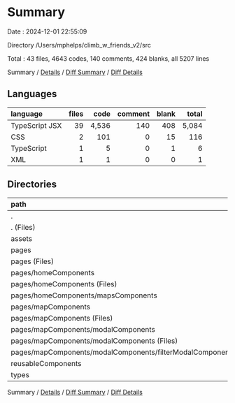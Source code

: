 # Summary

Date : 2024-12-01 22:55:09

Directory /Users/mphelps/climb_w_friends_v2/src

Total : 43 files, 4643 codes, 140 comments, 424 blanks, all 5207 lines

Summary / [Details](details.md) / [Diff Summary](diff.md) / [Diff Details](diff-details.md)

## Languages

| language       | files |  code | comment | blank | total |
| :------------- | ----: | ----: | ------: | ----: | ----: |
| TypeScript JSX |    39 | 4,536 |     140 |   408 | 5,084 |
| CSS            |     2 |   101 |       0 |    15 |   116 |
| TypeScript     |     1 |     5 |       0 |     1 |     6 |
| XML            |     1 |     1 |       0 |     0 |     1 |

## Directories

| path                                                          | files |  code | comment | blank | total |
| :------------------------------------------------------------ | ----: | ----: | ------: | ----: | ----: |
| .                                                             |    43 | 4,643 |     140 |   424 | 5,207 |
| . (Files)                                                     |     5 |   178 |      34 |    33 |   245 |
| assets                                                        |     1 |     1 |       0 |     0 |     1 |
| pages                                                         |    25 | 3,426 |      99 |   298 | 3,823 |
| pages (Files)                                                 |     4 |   343 |      24 |    64 |   431 |
| pages/homeComponents                                          |     5 |   818 |       1 |    36 |   855 |
| pages/homeComponents (Files)                                  |     3 |   520 |       0 |    16 |   536 |
| pages/homeComponents/mapsComponents                           |     2 |   298 |       1 |    20 |   319 |
| pages/mapComponents                                           |    16 | 2,265 |      74 |   198 | 2,537 |
| pages/mapComponents (Files)                                   |     8 | 1,211 |      53 |    80 | 1,344 |
| pages/mapComponents/modalComponents                           |     8 | 1,054 |      21 |   118 | 1,193 |
| pages/mapComponents/modalComponents (Files)                   |     7 |   987 |      21 |   112 | 1,120 |
| pages/mapComponents/modalComponents/filterModalComponents.tsx |     1 |    67 |       0 |     6 |    73 |
| reusableComponents                                            |    10 |   966 |       7 |    81 | 1,054 |
| types                                                         |     2 |    72 |       0 |    12 |    84 |

Summary / [Details](details.md) / [Diff Summary](diff.md) / [Diff Details](diff-details.md)
